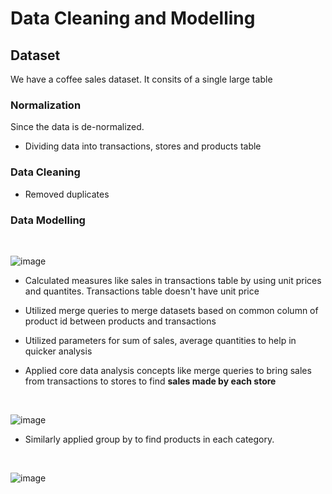 # Data Cleaning and Modelling

## Dataset 

We have a coffee sales dataset. It consits of a single large table

### Normalization

Since the data is de-normalized.

- Dividing data into transactions, stores and products table

### Data Cleaning
- Removed duplicates


### Data Modelling 
</br>

![image](https://github.com/user-attachments/assets/e1d4fa3b-d099-4be8-8783-681dddfa4424)

- Calculated measures like sales in transactions table by using unit prices and quantites. Transactions table  doesn't have unit price
- Utilized merge queries to merge datasets based on common column of product id between products and transactions
- Utilized parameters for sum of sales, average quantities to help in quicker analysis
- Applied core data analysis concepts like merge queries to bring sales from transactions to stores to find **sales made by each store**

  </br>
![image](https://github.com/user-attachments/assets/36d39ab8-7cb7-45a7-9ab8-bbb42fc277a9)

- Similarly applied group by to find products in each category.
</br>

![image](https://github.com/user-attachments/assets/9869d514-2c4d-425d-b7cf-4774ebb83437)

